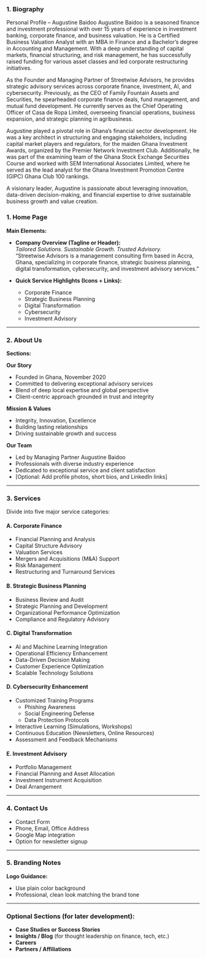 ### **1. Biography**
Personal Profile – Augustine Baidoo
Augustine Baidoo is a seasoned finance and investment professional with over 15 years of experience in investment banking, corporate finance, and business valuation. He is a Certified Business Valuation Analyst with an MBA in Finance and a Bachelor’s degree in Accounting and Management. With a deep understanding of capital markets, financial structuring, and risk management, he has successfully raised funding for various asset classes and led corporate restructuring initiatives.

As the Founder and Managing Partner of Streetwise Advisors, he provides strategic advisory services across corporate finance, investment, AI, and cybersecurity. Previously, as the CEO of Family Fountain Assets and Securities, he spearheaded corporate finance deals, fund management, and mutual fund development. He currently serves as the Chief Operating Officer of Casa de Ropa Limited, overseeing financial operations, business expansion, and strategic planning in agribusiness.

Augustine played a pivotal role in Ghana’s financial sector development. He was a key architect in structuring and engaging stakeholders, including capital market players and regulators, for the maiden Ghana Investment Awards, organized by the Premier Network Investment Club. Additionally, he was part of the examining team of the Ghana Stock Exchange Securities Course and worked with SEM International Associates Limited, where he served as the lead analyst for the Ghana Investment Promotion Centre (GIPC) Ghana Club 100 rankings.

A visionary leader, Augustine is passionate about leveraging innovation, data-driven decision-making, and financial expertise to drive sustainable business growth and value creation.










### **1. Home Page**
**Main Elements:**
- **Company Overview (Tagline or Header):**  
  *Tailored Solutions. Sustainable Growth. Trusted Advisory.*  
  “Streetwise Advisors is a management consulting firm based in Accra, Ghana, specializing in corporate finance, strategic business planning, digital transformation, cybersecurity, and investment advisory services.”

- **Quick Service Highlights (Icons + Links):**
  - Corporate Finance
  - Strategic Business Planning
  - Digital Transformation
  - Cybersecurity
  - Investment Advisory

---

### **2. About Us**
**Sections:**

**Our Story**  
- Founded in Ghana, November 2020  
- Committed to delivering exceptional advisory services  
- Blend of deep local expertise and global perspective  
- Client-centric approach grounded in trust and integrity  

**Mission & Values**  
- Integrity, Innovation, Excellence  
- Building lasting relationships  
- Driving sustainable growth and success  

**Our Team**  
- Led by Managing Partner Augustine Baidoo  
- Professionals with diverse industry experience  
- Dedicated to exceptional service and client satisfaction  
- [Optional: Add profile photos, short bios, and LinkedIn links]

---

### **3. Services**
Divide into five major service categories:

#### A. **Corporate Finance**
- Financial Planning and Analysis  
- Capital Structure Advisory  
- Valuation Services  
- Mergers and Acquisitions (M&A) Support  
- Risk Management  
- Restructuring and Turnaround Services  

#### B. **Strategic Business Planning**
- Business Review and Audit  
- Strategic Planning and Development  
- Organizational Performance Optimization  
- Compliance and Regulatory Advisory  

#### C. **Digital Transformation**
- AI and Machine Learning Integration  
- Operational Efficiency Enhancement  
- Data-Driven Decision Making  
- Customer Experience Optimization  
- Scalable Technology Solutions  

#### D. **Cybersecurity Enhancement**
- Customized Training Programs  
  - Phishing Awareness  
  - Social Engineering Defense  
  - Data Protection Protocols  
- Interactive Learning (Simulations, Workshops)  
- Continuous Education (Newsletters, Online Resources)  
- Assessment and Feedback Mechanisms  

#### E. **Investment Advisory**
- Portfolio Management  
- Financial Planning and Asset Allocation  
- Investment Instrument Acquisition  
- Deal Arrangement  

---

### **4. Contact Us**
- Contact Form  
- Phone, Email, Office Address  
- Google Map integration  
- Option for newsletter signup  

---

### **5. Branding Notes**
**Logo Guidance:**  
- Use plain color background  
- Professional, clean look matching the brand tone  

---

### Optional Sections (for later development):  
- **Case Studies or Success Stories**  
- **Insights / Blog** (for thought leadership on finance, tech, etc.)  
- **Careers**  
- **Partners / Affiliations**
